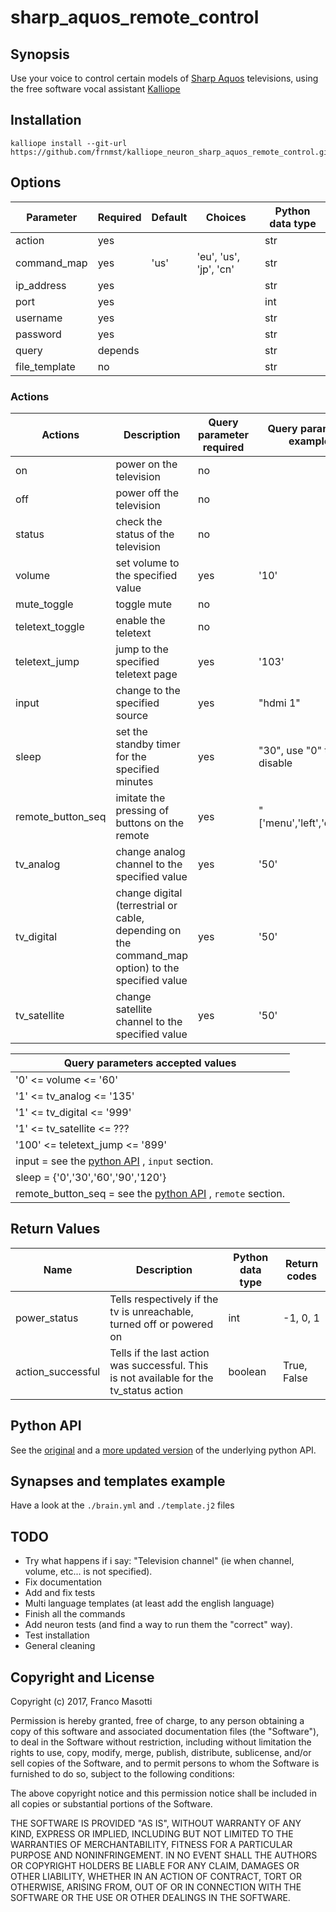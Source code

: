 # sharp_aquos_remote_control

## Synopsis

Use your voice to control certain models of [Sharp Aquos](https://sharp-aquos-remote-control.github.io/index.html) televisions, 
using the free software vocal assistant [Kalliope](https://github.com/kalliope-project/kalliope)

## Installation

    kalliope install --git-url https://github.com/frnmst/kalliope_neuron_sharp_aquos_remote_control.git

## Options

| Parameter     | Required | Default | Choices                   | Python data type |
|-------------- |----------|---------|---------------------------|------------------|
| action        | yes      |         | <See the next table>      |   str
| command_map   | yes      | 'us'    | 'eu', 'us', 'jp', 'cn'    |   str
| ip_address    | yes      |         |                           |   str
| port          | yes      |         |                           |   int
| username      | yes      |         |                           |   str
| password      | yes      |         |                           |   str
| query         | depends  |         |                           |   str
| file_template | no       |         |                           |   str

### Actions

| Actions                | Description                                      | Query parameter required | Query parameter example        |
|------------------------|--------------------------------------------------|---------------------|---------------------------|
| on                     | power on the television                          |   no                |                           |
| off                    | power off the television                         |   no                |                           |
| status                 | check the status of the television               |   no                |                           |
| volume                 | set volume to the specified value                |   yes               | '10'                      |
| mute_toggle            | toggle mute                                      |   no                |                           |
| teletext_toggle        | enable the teletext                              |   no                |                           |
| teletext_jump          | jump to the specified teletext page              |   yes               | '103'                     |
| input                  | change to the specified source                   |   yes               | "hdmi 1"                  |
| sleep                  | set the standby timer for the specified minutes  |   yes               | "30", use "0" to disable  | 
| remote_button_seq      | imitate the pressing of buttons on the remote    |   yes               | "['menu','left','enter']" |
| tv_analog              | change analog channel to the specified value     |   yes               | '50'                      |
| tv_digital             | change digital (terrestrial or cable, depending on the command_map option) to the specified value            |   yes               | '50'                      |
| tv_satellite           | change satellite channel to the specified value  |   yes               | '50'                      |

| Query parameters accepted values      |
|---------------------------------------|
| '0' <= volume <= '60'                 |
| '1' <= tv_analog <= '135'             |
| '1' <= tv_digital <= '999'            |
| '1' <= tv_satellite <= ???            |
| '100' <= teletext_jump <= '899'       |
| input =  see the [python API](https://github.com/sharp-aquos-remote-control/sharp_aquos_rc/blob/master/sharp_aquos_rc/commands/eu.yaml) , `input` section.   |
| sleep = {'0','30','60','90','120'}    |
| remote_button_seq = see the [python API](https://github.com/sharp-aquos-remote-control/blob/master/sharp_aquos_rc/commands/eu.yaml) , `remote` section. |

## Return Values

| Name               | Description         | Python data type | Return codes |
---------------------|---------------------|------------------|--------------|
| power_status        | Tells respectively if the tv is unreachable, turned off or powered on | int | -1, 0, 1 |
| action_successful   | Tells if the last action was successful. This is not available for the tv_status action | boolean | True, False |

## Python API

See the [original](https://github.com/jmoore987/sharp_aquos_rc) and a
[more updated version](https://github.com/frnmst/sharp_aquos_rc)
of the underlying python API.

## Synapses and templates example

Have a look at the `./brain.yml` and `./template.j2` files

## TODO

- Try what happens if i say: "Television channel" (ie when channel, volume, etc...
  is not specified).
- Fix documentation
- Add and fix tests
- Multi language templates (at least add the english language)
- Finish all the commands
- Add neuron tests (and find a way to run them the "correct" way).
- Test installation
- General cleaning

## Copyright and License

Copyright (c) 2017, Franco Masotti

Permission is hereby granted, free of charge, to any person obtaining a copy 
of this software and associated documentation files (the "Software"), to deal 
in the Software without restriction, including without limitation the rights 
to use, copy, modify, merge, publish, distribute, sublicense, and/or sell 
copies of the Software, and to permit persons to whom the Software is 
furnished to do so, subject to the following conditions:

The above copyright notice and this permission notice shall be included in all 
copies or substantial portions of the Software.

THE SOFTWARE IS PROVIDED "AS IS", WITHOUT WARRANTY OF ANY KIND, EXPRESS OR 
IMPLIED, INCLUDING BUT NOT LIMITED TO THE WARRANTIES OF MERCHANTABILITY, 
FITNESS FOR A PARTICULAR PURPOSE AND NONINFRINGEMENT. IN NO EVENT SHALL THE 
AUTHORS OR COPYRIGHT HOLDERS BE LIABLE FOR ANY CLAIM, DAMAGES OR OTHER 
LIABILITY, WHETHER IN AN ACTION OF CONTRACT, TORT OR OTHERWISE, ARISING FROM, 
OUT OF OR IN CONNECTION WITH THE SOFTWARE OR THE USE OR OTHER DEALINGS IN THE 
SOFTWARE.


